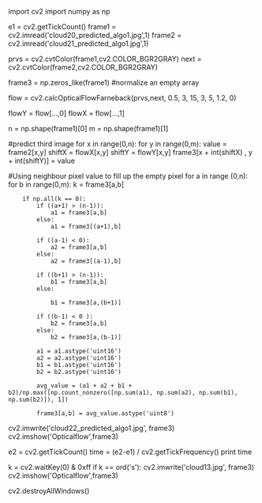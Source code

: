 import cv2
import numpy as np

e1 = cv2.getTickCount()
frame1 = cv2.imread('cloud20_predicted_algo1.jpg',1)
frame2 = cv2.imread('cloud21_predicted_algo1.jpg',1)


prvs = cv2.cvtColor(frame1,cv2.COLOR_BGR2GRAY)
next = cv2.cvtColor(frame2,cv2.COLOR_BGR2GRAY)

frame3 = np.zeros_like(frame1) #normalize an empty array

flow = cv2.calcOpticalFlowFarneback(prvs,next, 0.5, 3, 15, 3, 5, 1.2, 0)

flowY = flow[...,0]
flowX = flow[...,1]

n = np.shape(frame1)[0]
m = np.shape(frame1)[1]

#predict third image
for x in range(0,n):
    for y in range(0,m):
        value = frame2[x,y]
        shiftX = flowX[x,y]
        shiftY = flowY[x,y]
        frame3[x + int(shiftX) , y + int(shiftY)] = value

#Using neighbour pixel value to fill up the empty pixel
for a in range (0,n):
    for b in range(0,m):
        k = frame3[a,b]
        
        if np.all(k == 0):
            if ((a+1) > (n-1)):
                a1 = frame3[a,b]
            else:
                a1 = frame3[(a+1),b]
                
            if ((a-1) < 0):
                a2 = frame3[a,b]
            else:
                a2 = frame3[(a-1),b]

            if ((b+1) > (n-1)):
                b1 = frame3[a,b]
            else:
                
                b1 = frame3[a,(b+1)]
                
            if ((b-1) < 0 ):
                b2 = frame3[a,b]
            else:
                b2 = frame3[a,(b-1)]

            a1 = a1.astype('uint16')
            a2 = a2.astype('uint16')
            b1 = b1.astype('uint16')
            b2 = b2.astype('uint16')
            
            avg_value = (a1 + a2 + b1 + b2)/np.max([np.count_nonzero([np.sum(a1), np.sum(a2), np.sum(b1), np.sum(b2)]), 1])
            
            frame3[a,b] = avg_value.astype('uint8')
            
   
cv2.imwrite('cloud22_predicted_algo1.jpg', frame3)
cv2.imshow('Opticalflow',frame3)


e2 = cv2.getTickCount()
time = (e2-e1) / cv2.getTickFrequency()
print time

k = cv2.waitKey(0) & 0xff
if k == ord('s'):
    cv2.imwrite('cloud13.jpg', frame3)
    cv2.imshow('Opticalflow',frame3)

cv2.destroyAllWindows()



